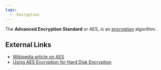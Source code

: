 ```yaml
---
tags:
  -  Encryption
---
```

The **Advanced Encryption Standard** or AES, is an
[encryption](encryption.md) algorithm.

## External Links

- [Wikipedia article on
  AES](http://en.wikipedia.org/wiki/Advanced_Encryption_Standard)
- [Using AES Encryption for Hard Disk
  Encryption](http://secude.com/htm/805/en/White_Paper_Section%3A_Full_Disk_Encryption.htm)

